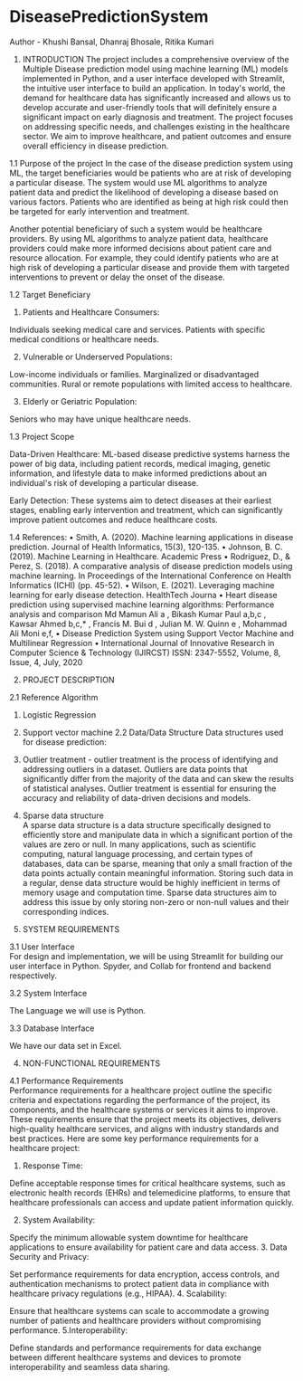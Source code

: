 # DiseasePredictionSystem

Author - Khushi Bansal, Dhanraj Bhosale, Ritika Kumari <br>
1.	INTRODUCTION 
The project includes a comprehensive overview of the Multiple Disease prediction model using machine learning (ML) models implemented in Python, and a user interface developed with Streamlit, the intuitive user interface to build an application. In today's world, the demand for healthcare data has significantly increased and allows us to develop accurate and user-friendly tools that will definitely ensure a significant impact on early diagnosis and treatment. The project focuses on addressing specific needs, and challenges existing in the healthcare sector. We aim to improve healthcare, and patient outcomes and ensure overall efficiency in disease prediction.
 
1.1	Purpose of the project 
     In the case of the disease prediction system using ML, the target beneficiaries would be patients who are at risk of developing a particular disease. The system would use ML algorithms to analyze patient data and predict the likelihood of developing a disease based on various factors. Patients who are identified as being at high risk could then be targeted for early intervention and treatment.

Another potential beneficiary of such a system would be healthcare providers. By using ML algorithms to analyze patient data, healthcare providers could make more informed decisions about patient care and resource allocation. For example, they could identify patients who are at high risk of developing a particular disease and provide them with targeted interventions to prevent or delay the onset of the disease.

1.2	Target Beneficiary 
      
1. Patients and Healthcare Consumers:

Individuals seeking medical care and services.
Patients with specific medical conditions or healthcare needs.

2.	Vulnerable or Underserved Populations:

Low-income individuals or families.
Marginalized or disadvantaged communities.
Rural or remote populations with limited access to healthcare.

3.	Elderly or Geriatric Population:

Seniors who may have unique healthcare needs.
 
1.3 Project Scope 
 
Data-Driven Healthcare: ML-based disease predictive systems harness the power of big data, including patient records, medical imaging, genetic information, and lifestyle data to make informed predictions about an individual's risk of developing a particular disease.

Early Detection: These systems aim to detect diseases at their earliest stages, enabling early intervention and treatment, which can significantly improve patient outcomes and reduce healthcare costs.



1.4 References: 
•	Smith, A. (2020). Machine learning applications in disease prediction. Journal of Health Informatics, 15(3), 120-135.
•	Johnson, B. C. (2019). Machine Learning in Healthcare. Academic Press
•	Rodriguez, D., & Perez, S. (2018). A comparative analysis of disease prediction models using machine learning. In Proceedings of the International Conference on Health Informatics (ICHI) (pp. 45-52).
•	Wilson, E. (2021). Leveraging machine learning for early disease detection. HealthTech Journa
•	Heart disease prediction using supervised machine learning algorithms: Performance analysis and comparison Md Mamun Ali a , Bikash Kumar Paul a,b,c , Kawsar Ahmed b,c,* , Francis M. Bui d , Julian M. W. Quinn e , Mohammad Ali Moni e,f,
•	Disease Prediction System using Support Vector Machine and Multilinear Regression
•	International Journal of Innovative Research in Computer Science & Technology (IJIRCST) ISSN: 2347-5552, Volume, 8, Issue, 4, July, 2020
 

 
2. PROJECT DESCRIPTION 
 
2.1 Reference Algorithm  
1. Logistic Regression 
2. Support vector machine
2.2 Data/Data Structure 
Data structures used for disease prediction:

1. Outlier treatment - outlier treatment is the process of identifying and addressing outliers in a dataset. Outliers are data points that significantly differ from the majority of the data and can skew the results of statistical analyses. Outlier treatment is essential for ensuring the accuracy and reliability of data-driven decisions and models.

2. Sparse data structure  
A sparse data structure is a data structure specifically designed to efficiently store and manipulate data in which a significant portion of the values are zero or null. In many applications, such as scientific computing, natural language processing, and certain types of databases, data can be sparse, meaning that only a small fraction of the data points actually contain meaningful information. Storing such data in a regular, dense data structure would be highly inefficient in terms of memory usage and computation time. Sparse data structures aim to address this issue by only storing non-zero or non-null values and their corresponding indices.


3. SYSTEM REQUIREMENTS  
 
3.1 User Interface  
For design and implementation, we will be using Streamlit for building our user interface in Python. Spyder, and Collab for frontend and backend respectively.
 
3.2 System Interface  
 
The Language we will use is Python.
 
3.3 Database Interface  
 
We have our data set in Excel.
 
4. NON-FUNCTIONAL REQUIREMENTS 
 
4.1 Performance Requirements  
Performance requirements for a healthcare project outline the specific criteria and expectations regarding the performance of the project, its components, and the healthcare systems or services it aims to improve. These requirements ensure that the project meets its objectives, delivers high-quality healthcare services, and aligns with industry standards and best practices. Here are some key performance requirements for a healthcare project:

1. Response Time:

Define acceptable response times for critical healthcare systems, such as electronic health records (EHRs) and telemedicine platforms, to ensure that healthcare professionals can access and update patient information quickly.


2. System Availability:

Specify the minimum allowable system downtime for healthcare applications to ensure availability for patient care and data access.
3. Data Security and Privacy:

Set performance requirements for data encryption, access controls, and authentication mechanisms to protect patient data in compliance with healthcare privacy regulations (e.g., HIPAA).
4. Scalability:

Ensure that healthcare systems can scale to accommodate a growing number of patients and healthcare providers without compromising performance.
5.Interoperability:

Define standards and performance requirements for data exchange between different healthcare systems and devices to promote interoperability and seamless data sharing.


 
 

 
 
